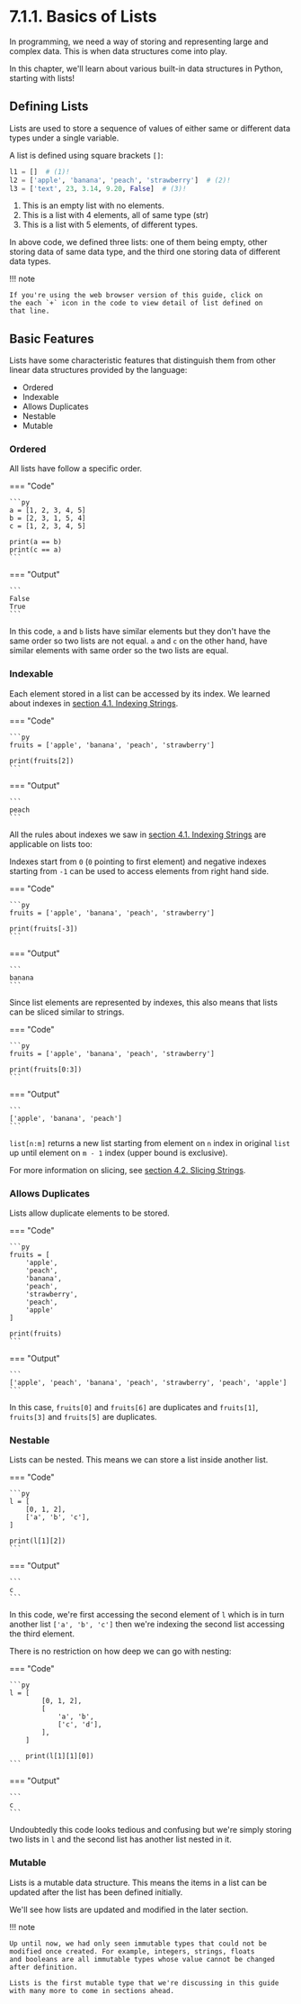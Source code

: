 # 7.1.1. Basics of Lists
In programming, we need a way of storing and representing large and
complex data. This is when data structures come into play.

In this chapter, we'll learn about various built-in data structures
in Python, starting with lists!

## Defining Lists
Lists are used to store a sequence of values of either same or different
data types under a single variable.

A list is defined using square brackets `[]`:

```py linenums="1"
l1 = []  # (1)!
l2 = ['apple', 'banana', 'peach', 'strawberry']  # (2)!
l3 = ['text', 23, 3.14, 9.20, False]  # (3)!
```

1. This is an empty list with no elements.
2. This is a list with 4 elements, all of same type (str)
3. This is a list with 5 elements, of different types.

In above code, we defined three lists: one of them being empty, other
storing data of same data type, and the third one storing data of different
data types.

!!! note

    If you're using the web browser version of this guide, click on
    the each `+` icon in the code to view detail of list defined on
    that line.

## Basic Features
Lists have some characteristic features that distinguish them
from other linear data structures provided by the language:

- Ordered
- Indexable
- Allows Duplicates
- Nestable
- Mutable

### Ordered
All lists have follow a specific order.

=== "Code"

    ```py
    a = [1, 2, 3, 4, 5]
    b = [2, 3, 1, 5, 4]
    c = [1, 2, 3, 4, 5]

    print(a == b)
    print(c == a)
    ```

=== "Output"

    ```
    False
    True
    ```

In this code, `a` and `b` lists have similar elements but they don't have
the same order so two lists are not equal. `a` and `c` on the other hand,
have similar elements with same order so the two lists are equal.

### Indexable
Each element stored in a list can be accessed by its index. We learned
about indexes in [section 4.1. Indexing Strings](../../string-operations/indexing-strings.md).

=== "Code"

    ```py
    fruits = ['apple', 'banana', 'peach', 'strawberry']

    print(fruits[2])
    ```

=== "Output"

    ```
    peach
    ```

All the rules about indexes we saw in [section 4.1. Indexing Strings](../../string-operations/indexing-strings.md) are applicable on lists too:

Indexes start from `0` (`0` pointing to first element) and negative
indexes starting from `-1` can be used to access elements from right
hand side.

=== "Code"

    ```py
    fruits = ['apple', 'banana', 'peach', 'strawberry']

    print(fruits[-3])
    ```

=== "Output"

    ```
    banana
    ```

Since list elements are represented by indexes, this also means that
lists can be sliced similar to strings.

=== "Code"

    ```py
    fruits = ['apple', 'banana', 'peach', 'strawberry']

    print(fruits[0:3])
    ```

=== "Output"

    ```
    ['apple', 'banana', 'peach']
    ```

`list[n:m]` returns a new list starting from element on `n` index in
original `list` up until element on `m - 1` index (upper bound is
exclusive).

For more information on slicing, see [section 4.2. Slicing Strings](../../string-operations/slicing-strings.md).

### Allows Duplicates
Lists allow duplicate elements to be stored.

=== "Code"

    ```py
    fruits = [
        'apple',
        'peach',
        'banana',
        'peach',
        'strawberry',
        'peach',
        'apple'
    ]

    print(fruits)
    ```

=== "Output"

    ```
    ['apple', 'peach', 'banana', 'peach', 'strawberry', 'peach', 'apple']
    ```

In this case, `fruits[0]` and `fruits[6]` are duplicates and `fruits[1]`,
`fruits[3]` and `fruits[5]` are duplicates.

### Nestable
Lists can be nested. This means we can store a list inside another list.

=== "Code"

    ```py
    l = [
        [0, 1, 2],
        ['a', 'b', 'c'],
    ]

    print(l[1][2])
    ```

=== "Output"

    ```
    c
    ```

In this code, we're first accessing the second element of `l` which
is in turn another list `['a', 'b', 'c']` then we're indexing the second
list accessing the third element.

There is no restriction on how deep we can go with nesting:

=== "Code"

    ```py
    l = [
            [0, 1, 2],
            [
                'a', 'b',
                ['c', 'd'],
            ],
        ]

        print(l[1][1][0])
    ```

=== "Output"

    ```
    c
    ```

Undoubtedly this code looks tedious and confusing but we're simply storing
two lists in `l` and the second list has another list nested in it.

### Mutable
Lists is a mutable data structure. This means the items in a list can
be updated after the list has been defined initially.

We'll see how lists are updated and modified in the later section.

!!! note

    Up until now, we had only seen immutable types that could not be
    modified once created. For example, integers, strings, floats
    and booleans are all immutable types whose value cannot be changed
    after definition.

    Lists is the first mutable type that we're discussing in this guide
    with many more to come in sections ahead.
